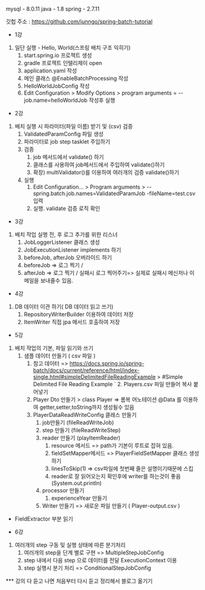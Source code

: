   mysql  - 8.0.11
  java - 1.8
  spring - 2.7.11
  
깃헙 주소 : https://github.com/junngo/spring-batch-tutorial

  - 1강
1. 일단 실행 - Hello, World(스프링 배치 구조 익히기)
   1. start.spring.io 프로젝트 생성
   2. gradle 프로젝트 인텔리제이 open
   3. application.yaml 작성
   4. 메인 클래스 @EnableBatchProcessing 작성
   5. HelloWorldJobConfig 작성
   6. Edit Configuration > Modify Options > program arguments = --job.name=helloWorldJob 작성후 실행

- 2강
1. 배치 실행 시 파라미터(파일 이름) 받기 및 (csv) 검증
   1. ValidatedParamConfig 파일 생성
   2. 파라미터로 job step tasklet 주입하기
   3. 검증
      1. job 메서드에서 validate() 하기
      2. 클래스를 사용하여 job메서드에서 주입하여 validate()하기
      3. 확장) multiValidator()를 이용하여 여러개의 검증 validate()하기
   4. 실행
      1. Edit Configuration... > Program arguments > --spring.batch.job.names=ValidatedParamJob -fileName=test.csv 입력
      2. 실행. validate 검증 로직 확인

- 3강
1. 배치 작업 실행 전, 후 로그 추가를 위한 리스너
   1.  JobLoggerListener 클래스 생성
      1. JobExecutionListener implements 하기
      2. beforeJob, afterJob 오버라이드 하기
      3. beforeJob => 로그 찍기 / 
      4. afterJob => 로그 찍기 / 실패시 로그 찍어주기=> 실제로 실패시 메신저나 이메일을 보내줄수 있음.

- 4강
1. DB 데이터 이관 하기( DB 데이터 읽고 쓰기)
   1. RepositoryWriterBuilder 이용하여 데이터 저장
   2. ItemWriter 직접 jpa 메서드 호출하여 저장

- 5강
1. 배치 작업의 기본, 파일 읽기와 쓰기
   1. 샘플 데이터 만들기 ( csv 파일 )  
      1. 참고 데이터 => https://docs.spring.io/spring-batch/docs/current/reference/html/index-single.html#simpleDelimitedFileReadingExample > #Simple Delimited File Reading Example
`     2. Players.csv 파일 만들어 복사 붙어넣기 
      3. Player Dto 만들기 > class Player => 롬복 어노테이션 @Data 를 이용하여 getter,setter,toString까지 생성될수 있음
      4. PlayerDataReadWriteConfig 클래스 만들기
         1. job만들기 (fileReadWriteJob)
         2. step 만들기 (fileReadWriteStep)
         3. reader 만들기 (playItemReader)
            1. resource 메서드 => path가 기본이 루트로 잡혀 있음.
            2. fieldSetMapper메서드 => PlayerFieldSetMapper 클래스 생성하기
            3. linesToSkip(1) => csv파일에 첫번째 줄은 설명이기때문에 스킵
            4. reader로 잘 읽어오는지 확인후에 writer를 하는것이 좋음 (System.out.println)
         4. processor 만들기 
            1. experienceYear 만들기
         5. Writer 만들기 => 새로운 파일 만들기 ( Player-output.csv )
* FieldExtractor 부분 읽기

- 6강
1. 여러개의 step 구동 및 실행 상태에 따른 분기처리
   1. 여러개의 step을 단계 별로 구현 => MultipleStepJobConfig
   2. step 내에서 다음 step 으로 데이터를 전달 ExecutionContext 이용
   3. step 실행시 분기 처리 => ConditionalStepJobConfig


*** 강의 다 듣고 나면 처음부터 다시 듣고 정리해서 블로그 옮기기